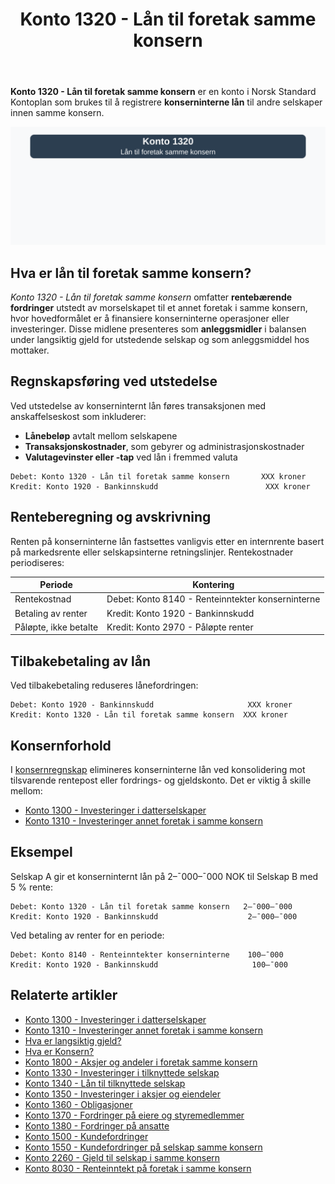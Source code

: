 ﻿---
title: "Konto 1320 - Lån til foretak samme konsern"
seoTitle: "1320"
meta_description: '**Konto 1320 - Lån til foretak samme konsern** er en konto i Norsk Standard Kontoplan som brukes til å registrere **konserninterne lån** til andre selskaper ...'
slug: 1320
type: blog
layout: pages/single
---

**Konto 1320 - Lån til foretak samme konsern** er en konto i Norsk Standard Kontoplan som brukes til å registrere **konserninterne lån** til andre selskaper innen samme konsern.

![Illustrasjon av konto 1320 lån til foretak samme konsern](1320-lan-til-foretak-samme-konsern-image.svg)

## Hva er lån til foretak samme konsern?

*Konto 1320 - Lån til foretak samme konsern* omfatter **rentebærende fordringer** utstedt av morselskapet til et annet foretak i samme konsern, hvor hovedformålet er å finansiere konserninterne operasjoner eller investeringer. Disse midlene presenteres som **anleggsmidler** i balansen under langsiktig gjeld for utstedende selskap og som anleggsmiddel hos mottaker.

## Regnskapsføring ved utstedelse

Ved utstedelse av konserninternt lån føres transaksjonen med anskaffelseskost som inkluderer:

* **Lånebeløp** avtalt mellom selskapene
* **Transaksjonskostnader**, som gebyrer og administrasjonskostnader
* **Valutagevinster eller -tap** ved lån i fremmed valuta

```plaintext
Debet: Konto 1320 - Lån til foretak samme konsern       XXX kroner
Kredit: Konto 1920 - Bankinnskudd                        XXX kroner
```

## Renteberegning og avskrivning

Renten på konserninterne lån fastsettes vanligvis etter en internrente basert på markedsrente eller selskapsinterne retningslinjer. Rentekostnader periodiseres:

| Periode                | Kontering                                      |
|------------------------|-------------------------------------------------|
| Rentekostnad           | Debet: Konto 8140 - Renteinntekter konserninterne |
| Betaling av renter     | Kredit: Konto 1920 - Bankinnskudd                |
| Påløpte, ikke betalte  | Kredit: Konto 2970 - Påløpte renter              |

## Tilbakebetaling av lån

Ved tilbakebetaling reduseres lånefordringen:

```plaintext
Debet: Konto 1920 - Bankinnskudd                     XXX kroner
Kredit: Konto 1320 - Lån til foretak samme konsern  XXX kroner
```

## Konsernforhold

I [konsernregnskap](/blogs/regnskap/hva-er-konsern "Hva er Konsern?") elimineres konserninterne lån ved konsolidering mot tilsvarende rentepost eller fordrings- og gjeldskonto. Det er viktig å skille mellom:

* [Konto 1300 - Investeringer i datterselskaper](/blogs/kontoplan/1300-investeringer-i-datterselskaper "Konto 1300 - Investeringer i datterselskaper")
* [Konto 1310 - Investeringer annet foretak i samme konsern](/blogs/kontoplan/1310-investeringer-annet-foretak-i-samme-konsern "Konto 1310 - Investeringer annet foretak i samme konsern")

## Eksempel

Selskap A gir et konserninternt lån på 2–¯000–¯000 NOK til Selskap B med 5 % rente:

```plaintext
Debet: Konto 1320 - Lån til foretak samme konsern   2–¯000–¯000
Kredit: Konto 1920 - Bankinnskudd                    2–¯000–¯000
```

Ved betaling av renter for en periode:

```plaintext
Debet: Konto 8140 - Renteinntekter konserninterne    100–¯000
Kredit: Konto 1920 - Bankinnskudd                     100–¯000
```

## Relaterte artikler

* [Konto 1300 - Investeringer i datterselskaper](/blogs/kontoplan/1300-investeringer-i-datterselskaper "Konto 1300 - Investeringer i datterselskaper")
* [Konto 1310 - Investeringer annet foretak i samme konsern](/blogs/kontoplan/1310-investeringer-annet-foretak-i-samme-konsern "Konto 1310 - Investeringer annet foretak i samme konsern")
* [Hva er langsiktig gjeld?](/blogs/regnskap/langsiktig-gjeld "Langsiktig gjeld")
* [Hva er Konsern?](/blogs/regnskap/hva-er-konsern "Hva er Konsern?")
* [Konto 1800 - Aksjer og andeler i foretak samme konsern](/blogs/kontoplan/1800-aksjer-og-andeler-i-foretak-samme-konsern "Konto 1800 - Aksjer og andeler i foretak samme konsern")
* [Konto 1330 - Investeringer i tilknyttede selskap](/blogs/kontoplan/1330-investeringer-i-tilknyttede-selskap "Konto 1330 - Investeringer i tilknyttede selskap")
* [Konto 1340 - Lån til tilknyttede selskap](/blogs/kontoplan/1340-lan-til-tilknyttede-selskap "Konto 1340 - Lån til tilknyttede selskap")
* [Konto 1350 - Investeringer i aksjer og eiendeler](/blogs/kontoplan/1350-investeringer-i-aksjer-og-eiendeler "Konto 1350 - Investeringer i aksjer og eiendeler")
* [Konto 1360 - Obligasjoner](/blogs/kontoplan/1360-obligasjoner "Konto 1360 - Obligasjoner")
* [Konto 1370 - Fordringer på eiere og styremedlemmer](/blogs/kontoplan/1370-fordringer-pa-eiere-og-styremedlemmer "Konto 1370 - Fordringer på eiere og styremedlemmer")
* [Konto 1380 - Fordringer på ansatte](/blogs/kontoplan/1380-fordringer-pa-ansatte "Konto 1380 - Fordringer på ansatte")
* [Konto 1500 - Kundefordringer](/blogs/kontoplan/1500-kundefordringer "Konto 1500 - Kundefordringer")
* [Konto 1550 - Kundefordringer på selskap samme konsern](/blogs/kontoplan/1550-kundefordringer-pa-selskap-samme-konsern "Konto 1550 - Kundefordringer på selskap samme konsern")
* [Konto 2260 - Gjeld til selskap i samme konsern](/blogs/kontoplan/2260-gjeld-til-selskap-i-samme-konsern "Konto 2260 - Gjeld til selskap i samme konsern")
* [Konto 8030 - Renteinntekt på foretak i samme konsern](/blogs/kontoplan/8030-renteinntekt-pa-foretak-i-samme-konsern "Konto 8030 - Renteinntekt på foretak i samme konsern: Regnskapsføring av konserninterne renteinntekter")






